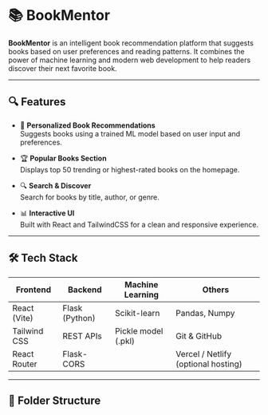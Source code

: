 # 📚 BookMentor

**BookMentor** is an intelligent book recommendation platform that suggests books based on user preferences and reading patterns. It combines the power of machine learning and modern web development to help readers discover their next favorite book.

---

## 🔍 Features

- 🎯 **Personalized Book Recommendations**  
  Suggests books using a trained ML model based on user input and preferences.

- 🏆 **Popular Books Section**  
  Displays top 50 trending or highest-rated books on the homepage.

- 🔍 **Search & Discover**  
  Search for books by title, author, or genre.

- 📊 **Interactive UI**  
  Built with React and TailwindCSS for a clean and responsive experience.

---

## 🛠 Tech Stack

| Frontend     | Backend      | Machine Learning | Others           |
|--------------|--------------|------------------|------------------|
| React (Vite) | Flask (Python)| Scikit-learn     | Pandas, Numpy    |
| Tailwind CSS | REST APIs     | Pickle model (.pkl) | Git & GitHub |
| React Router | Flask-CORS    |                  | Vercel / Netlify (optional hosting) |

---

## 📁 Folder Structure

